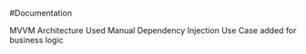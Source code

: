 #Documentation

MVVM Architecture Used
Manual Dependency Injection
Use Case added for business logic

